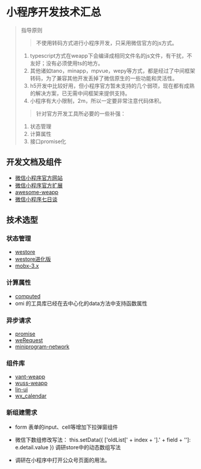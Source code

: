 # 小程序开发技术汇总

>指导原则
>
>> 不使用转码方式进行小程序开发，只采用微信官方的js方式。
> 1. typescript方式在weapp下会编译成相同文件名的js文件，有干扰，不友好；没有必须使用ts的地方。
> 2. 其他诸如tano，minapp，mpvue，wepy等方式，都是经过了中间框架转码，为了兼容其他开发丢掉了微信原生的一些功能和灵活性。
> 3. h5开发中比较好用，但小程序官方暂未支持的几个弱项，现在都有成熟的解决方案，已无需中间框架来提供支持。
> 4. 小程序有大小限制，2m，所以一定要非常注意代码体积。
>
>> 针对官方开发工具所必要的一些补强：
> 1. 状态管理
> 2. 计算属性
> 3. 接口promise化

##  开发文档及组件

* [微信小程序官方网站](https://developers.weixin.qq.com/miniprogram/dev/devtools/devtools.html)
* [微信小程序官方扩展](https://github.com/wechat-miniprogram)
* [awesome-weapp](https://github.com/justjavac/awesome-wechat-weapp)
* [微信小程序七日谈](http://www.cnblogs.com/ihardcoder/p/6097941.html)

## 技术选型

### 状态管理
* [westore](https://github.com/Tencent/westore)
* [westore进化版](https://github.com/Tencent/omi/tree/master/packages/omi-mp-create)
* [mobx-3.x](https://github.com/80percent/wechat-weapp-mobx)

### 计算属性
* [computed](https://github.com/wechat-miniprogram/computed)
* omi 的工具库已经在去中心化的data方法中支持函数属性

### 异步请求
* [promise](https://github.com/youngjuning/wxPromise)
* [weRequest](https://github.com/IvinWu/weRequest)
* [miniprogram-network](https://github.com/NewFuture/miniprogram-network)

### 组件库
* [vant-weapp](https://youzan.github.io/vant-weapp/#/intro)
* [wuss-weapp](https://phonycode.github.io/wuss-weapp/)
* [lin-ui](http://doc.mini.7yue.pro/)
* [wx_calendar](https://github.com/treadpit/wx_calendar)


### 新组建需求
* form 表单的input、cell等增加下拉弹窗组件

* 微信下数组修改写法：    this.setData({
      ['oldList[' + index + '].' + field + '']: e.detail.value
    }) 调研store中的动态数组写法
* 调研在小程序中打开公众号页面的用法。
